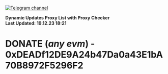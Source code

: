 [![Telegram channel](https://img.shields.io/endpoint?url=https://runkit.io/damiankrawczyk/telegram-badge/branches/master?url=https://t.me/n4z4v0d)](https://t.me/n4z4v0d) 

**Dynamic Updates Proxy List with Proxy Checker**  
**Last Updated: 19.12.23 18:21**

# DONATE (_any evm_) - 0xDEADf12DE9A24b47Da0a43E1bA70B8972F5296F2
